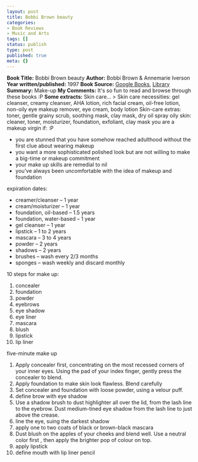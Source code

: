 ```yaml
---
layout: post
title: Bobbi Brown beauty
categories:
- Book Reviews
- Music and Arts
tags: []
status: publish
type: post
published: true
meta: {}
---
```

**Book Title:** Bobbi Brown beauty **Author:** Bobbi Brown & Annemarie Iverson **Year written/published:** 1997 **Book Source:** [Google Books](http://books.google.com/books?id=KOAqGwAACAAJ&dq=bobbi+brown+beauty), [Library ](http://vistaweb.nlb.gov.sg/cgi-bin/cw_cgi?fullRecord+9310+3002+12225338+7+7)**Summary:** Make-up **My Comments:** It's so fun to read and browse through these books :P **Some extracts:** Skin care... > Skin care necessities: gel cleanser, creamy cleanser, AHA lotion, rich facial cream, oil-free lotion, non-oily eye makeup remover, eye cream, body lotion Skin-care extras: toner, gentle grainy scrub, soothing mask, clay mask, dry oil spray oily skin: cleaner, toner, moisturizer, foundation, exfoliant, clay mask
you are a makeup virgin if: :P
- you are stunned that you have somehow reached adulthood without the first clue about wearing makeup
- you want a more sophisticated polished look but are not willing to make a big-time or makeup commitment
- your make up skills are remedial to nil
- you’ve always been uncomfortable with the idea of makeup and foundation

expiration dates:
- creamer/cleanser – 1 year
- cream/moisturizer – 1 year
- foundation, oil-based – 1.5 years
- foundation, water-based – 1 year
- gel cleanser – 1 year
- lipstick – 1 to 2 years
- mascara – 3 to 4 years
- powder – 2 years
- shadows – 2 years
- brushes – wash every 2/3 months
- sponges – wash weekly and discard monthly

10 steps for make up:
1. concealer
2. foundation
3. powder
4. eyebrows
5. eye shadow
6. eye liner
7. mascara
8. blush
9. lipstick
10. lip liner

five-minute make up
1. Apply concealer first, concentrating on the most recessed corners of your inner eyes. Using the pad of your index finger, gently press the concealer to blend.
2. Apply foundation to make skin look flawless. Blend carefully
3. Set concealer and foundation with loose powder, using a velour puff.
4. define brow with eye shadow
5. Use a shadow brush to dust highlighter all over the lid, from the lash line to the eyebrow. Dust medium-tined eye shadow from the lash line to just above the crease.
6. line the eye, suing the darkest shadow
7. apply one to two coats of black or brown-black mascara
8. Dust blush on the apples of your cheeks and blend well. Use a neutral color first , then apply the brighter pop of colour on top.
9. apply lipstick
10. define mouth with lip liner pencil
